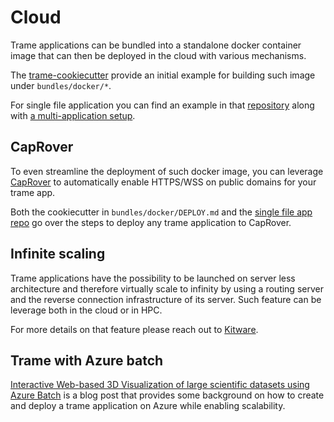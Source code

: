 # Cloud

Trame applications can be bundled into a standalone docker container image that can then be deployed in the cloud with various mechanisms.

The [trame-cookiecutter](https://github.com/Kitware/trame-cookiecutter) provide an initial example for building such image under `bundles/docker/*`.

For single file application you can find an example in that [repository](https://github.com/Kitware/trame-app-cone) along with [a multi-application setup](https://github.com/Kitware/trame-app-cone/tree/multi-app).

## CapRover

To even streamline the deployment of such docker image, you can leverage [CapRover](https://caprover.com/) to automatically enable HTTPS/WSS on public domains for your trame app.

Both the cookiecutter in `bundles/docker/DEPLOY.md` and the [single file app repo](https://github.com/Kitware/trame-app-cone) go over the steps to deploy any trame application to CapRover.

## Infinite scaling

Trame applications have the possibility to be launched on server less architecture and therefore virtually scale to infinity by using a routing server and the reverse connection infrastructure of its server. Such feature can be leverage both in the cloud or in HPC.

For more details on that feature please reach out to [Kitware](https://www.kitware.com/contact/).

## Trame with Azure batch 

[Interactive Web-based 3D Visualization of large scientific datasets using Azure Batch](https://techcommunity.microsoft.com/t5/azure-high-performance-computing/interactive-web-based-3d-visualization-of-large-scientific/ba-p/3686390) is a blog post that provides some background on how to create and deploy a trame application on Azure while enabling scalability. 


